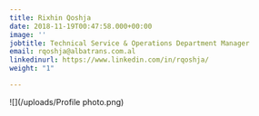 ```yaml
---
title: Rixhin Qoshja
date: 2018-11-19T00:47:58.000+00:00
image: ''
jobtitle: Technical Service & Operations Department Manager
email: rqoshja@albatrans.com.al
linkedinurl: https://www.linkedin.com/in/rqoshja/
weight: "1"

---
```

![](/uploads/Profile photo.png)